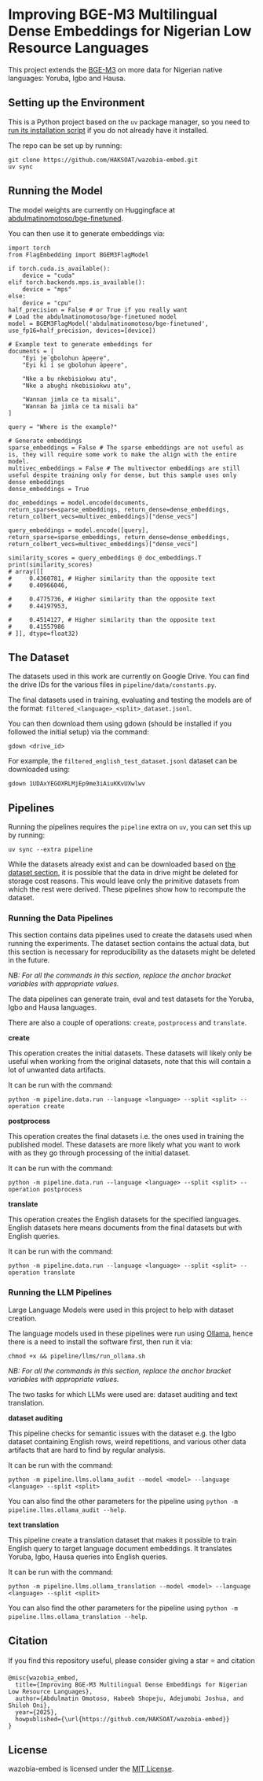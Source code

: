 # Improving BGE-M3 Multilingual Dense Embeddings for Nigerian Low Resource Languages

This project extends the [BGE-M3](https://github.com/FlagOpen/FlagEmbedding/blob/master/docs/source/bge/bge_m3.rst) on more data for Nigerian native languages: Yoruba, Igbo and Hausa.

## Setting up the Environment

This is a Python project based on the `uv` package manager, so you need to [run its installation script](https://docs.astral.sh/uv/getting-started/installation/) if you do not already have it installed.

The repo can be set up by running:

```
git clone https://github.com/HAKSOAT/wazobia-embed.git
uv sync
```

## Running the Model

The model weights are currently on Huggingface at [abdulmatinomotoso/bge-finetuned](https://huggingface.co/abdulmatinomotoso/bge-finetuned).

You can then use it to generate embeddings via:

```
import torch
from FlagEmbedding import BGEM3FlagModel

if torch.cuda.is_available():
    device = "cuda"
elif torch.backends.mps.is_available():
    device = "mps"
else:
    device = "cpu"
half_precision = False # or True if you really want
# Load the abdulmatinomotoso/bge-finetuned model
model = BGEM3FlagModel('abdulmatinomotoso/bge-finetuned', use_fp16=half_precision, devices=[device])

# Example text to generate embeddings for
documents = [
    "Eyi jẹ́ gbolohun àpẹẹrẹ",
    "Eyi kì í ṣe gbolohun àpẹẹrẹ",

    "Nke a bụ nkebisiokwu atụ",
    "Nke a abụghị nkebisiokwu atụ",

    "Wannan jimla ce ta misali",
    "Wannan ba jimla ce ta misali ba"
]

query = "Where is the example?"

# Generate embeddings
sparse_embeddings = False # The sparse embeddings are not useful as is, they will require some work to make the align with the entire model.
multivec_embeddings = False # The multivector embeddings are still useful despite training only for dense, but this sample uses only dense embeddings
dense_embeddings = True

doc_embeddings = model.encode(documents, return_sparse=sparse_embeddings, return_dense=dense_embeddings, return_colbert_vecs=multivec_embeddings)["dense_vecs"]

query_embeddings = model.encode([query], return_sparse=sparse_embeddings, return_dense=dense_embeddings, return_colbert_vecs=multivec_embeddings)["dense_vecs"]

similarity_scores = query_embeddings @ doc_embeddings.T
print(similarity_scores)
# array([[
#     0.4360781, # Higher similarity than the opposite text
#     0.40966046, 
    
#     0.4775736, # Higher similarity than the opposite text
#     0.44197953, 
    
#     0.4514127, # Higher similarity than the opposite text
#     0.41557986
# ]], dtype=float32)
```

## The Dataset

The datasets used in this work are currently on Google Drive. You can find the drive IDs for the various files in `pipeline/data/constants.py`.

The final datasets used in training, evaluating and testing the models are of the format: `filtered_<language>_<split>_dataset.jsonl`.

You can then download them using gdown (should be installed if you followed the initial setup) via the command:

```
gdown <drive_id>
```

For example, the `filtered_english_test_dataset.jsonl` dataset can be downloaded using:

```
gdown 1UDAxYEGOXRLMjEp9me3iAiuKKvUXwlwv
```

## Pipelines

Running the pipelines requires the `pipeline` extra on `uv`, you can set this up by running:

```
uv sync --extra pipeline
```

While the datasets already exist and can be downloaded based on [the dataset section](#the-dataset), it is possible that the data in drive might be deleted for storage cost reasons. This would leave only the primitive datasets from which the rest were derived. These pipelines show how to recompute the dataset.

### Running the Data Pipelines

This section contains data pipelines used to create the datasets used when running the experiments. The dataset section contains the actual data, but this section is necessary for reproducibility as the datasets might be deleted in the future.

*NB: For all the commands in this section, replace the anchor bracket variables with appropriate values.*

The data pipelines can generate train, eval and test datasets for the Yoruba, Igbo and Hausa languages.

There are also a couple of operations: `create`, `postprocess` and `translate`.

**create**

This operation creates the initial datasets. These datasets will likely only be useful when working from the original datasets, note that this will contain a lot of unwanted data artifacts.

It can be run with the command:

```
python -m pipeline.data.run --language <language> --split <split> --operation create
```

**postprocess**

This operation creates the final datasets i.e. the ones used in training the published model. These datasets are more likely what you want to work with as they go through processing of the initial dataset.

It can be run with the command:

```
python -m pipeline.data.run --language <language> --split <split> --operation postprocess
```

**translate**

This operation creates the English datasets for the specified languages. English datasets here means documents from the final datasets but with English queries.

It can be run with the command:

```
python -m pipeline.data.run --language <language> --split <split> --operation translate
```

### Running the LLM Pipelines

Large Language Models were used in this project to help with dataset creation.

The language models used in these pipelines were run using [Ollama](https://ollama.com/), hence there is a need to install the software first, then run it via:

```
chmod +x && pipeline/llms/run_ollama.sh
```

*NB: For all the commands in this section, replace the anchor bracket variables with appropriate values.*

The two tasks for which LLMs were used are: dataset auditing and text translation.

**dataset auditing**

This pipeline checks for semantic issues with the dataset e.g. the Igbo dataset containing English rows, weird repetitions, and various other data artifacts that are hard to find by regular analysis.

It can be run with the command:

```
python -m pipeline.llms.ollama_audit --model <model> --language <language> --split <split>
```

You can also find the other parameters for the pipeline using `python -m pipeline.llms.ollama_audit --help`.

**text translation**

This pipeline create a translation dataset that makes it possible to train English query to target language document embeddings. It translates Yoruba, Igbo, Hausa queries into English queries.

It can be run with the command:

```
python -m pipeline.llms.ollama_translation --model <model> --language <language> --split <split>
```

You can also find the other parameters for the pipeline using `python -m pipeline.llms.ollama_translation --help`.

## Citation

If you find this repository useful, please consider giving a star :star: and citation

```
@misc{wazobia_embed,
  title={Improving BGE-M3 Multilingual Dense Embeddings for Nigerian Low Resource Languages},
  author={Abdulmatin Omotoso, Habeeb Shopeju, Adejumobi Joshua, and Shiloh Oni},
  year={2025},
  howpublished={\url{https://github.com/HAKSOAT/wazobia-embed}}
}
```

## License
wazobia-embed is licensed under the [MIT License](https://github.com/HAKSOAT/wazobia-embed/blob/main/LICENSE).